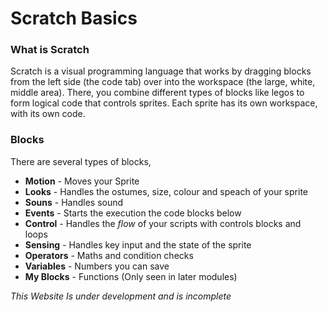 # Scratch Basics
### What is Scratch

Scratch is a visual programming language that works by dragging blocks from the left side (the code tab) over into the workspace (the large, white, middle area). There, you combine different types of blocks like legos to form logical code that controls sprites. Each sprite has its own workspace, with its own code. 

### Blocks

There are several types of blocks,
- **Motion** - Moves your Sprite
- **Looks** - Handles the ostumes, size, colour and speach of your sprite
- **Souns** - Handles sound
- **Events** - Starts the execution the code blocks below
- **Control** - Handles the *flow* of your scripts with controls blocks and loops
- **Sensing** - Handles key input and the state of the sprite
- **Operators** - Maths and condition checks
- **Variables** - Numbers you can save
- **My Blocks** - Functions (Only seen in later modules) 







*This Website Is under development and is incomplete*
